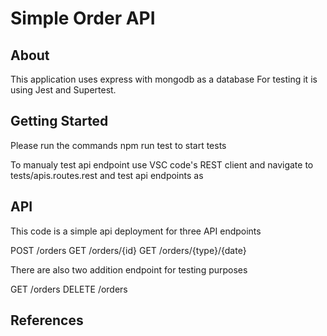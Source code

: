 # Simple Order API

## About

This application uses express with mongodb as a database
For testing it is using Jest and Supertest.

## Getting Started

Please run the commands npm run test to start tests

To manualy test api endpoint use VSC code's REST client and navigate to tests/apis.routes.rest and test api endpoints as

## API

This code is a simple api deployment for three API endpoints

POST /orders
GET /orders/{id}
GET /orders/{type}/{date}

There are also two addition endpoint for testing purposes

GET /orders
DELETE /orders

## References


